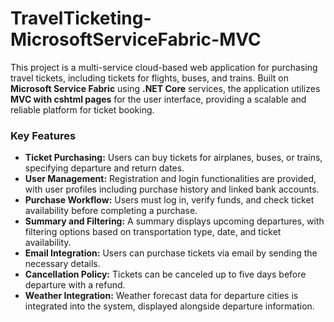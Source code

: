 # TravelTicketing-MicrosoftServiceFabric-MVC
This project is a multi-service cloud-based web application for purchasing travel tickets, including tickets for flights, buses, and trains. Built on **Microsoft Service Fabric** using **.NET Core** services, the application utilizes **MVC with cshtml pages** for the user interface, providing a scalable and reliable platform for ticket booking.

### Key Features
- **Ticket Purchasing:** Users can buy tickets for airplanes, buses, or trains, specifying departure and return dates.
- **User Management:** Registration and login functionalities are provided, with user profiles including purchase history and linked bank accounts.
- **Purchase Workflow:** Users must log in, verify funds, and check ticket availability before completing a purchase.
- **Summary and Filtering:** A summary displays upcoming departures, with filtering options based on transportation type, date, and ticket availability.
- **Email Integration:** Users can purchase tickets via email by sending the necessary details.
- **Cancellation Policy:** Tickets can be canceled up to five days before departure with a refund.
- **Weather Integration:** Weather forecast data for departure cities is integrated into the system, displayed alongside departure information.




